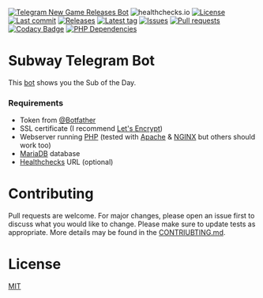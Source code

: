 [![Telegram New Game Releases Bot](https://img.shields.io/badge/Telegram-Bot-blue?logo=telegram)](https://t.me/FunnyTelegramBot)
![healthchecks.io](https://img.shields.io/endpoint?label=Funny&style=flat-square&url=https%3A%2F%2Fhealthchecks.io%2Fbadge%2F396c7d03-faf7-4562-9f83-1194d0%2FBgFs26OS%2FFunny.shields)
[![License](https://img.shields.io/github/license/Crazy-Marvin/FunnyTelegramBot)](https://github.com/Crazy-Marvin/FunnyTelegramBot/blob/trunk/LICENSE)
[![Last commit](https://img.shields.io/github/last-commit/Crazy-Marvin/FunnyTelegramBot.svg?style=flat)](https://github.com/Crazy-Marvin/FunnyTelegramBot/commits)
[![Releases](https://img.shields.io/github/downloads/Crazy-Marvin/FunnyTelegramBot/total.svg?style=flat)](https://github.com/Crazy-Marvin/FunnyTelegramBot/releases)
[![Latest tag](https://img.shields.io/github/tag/Crazy-Marvin/FunnyTelegramBot.svg?style=flat)](https://github.com/Crazy-Marvin/FunnyTelegramBot/tags)
[![Issues](https://img.shields.io/github/issues/Crazy-Marvin/FunnyTelegramBot.svg?style=flat)](https://github.com/Crazy-Marvin/FunnyTelegramBot/issues)
[![Pull requests](https://img.shields.io/github/issues-pr/Crazy-Marvin/FunnyTelegramBot.svg?style=flat)](https://github.com/Crazy-Marvin/FunnyTelegramBot/pulls)
[![Codacy Badge](https://app.codacy.com/project/badge/Grade/8c456ffe4305419aac029af0d975122c)](https://www.codacy.com/gh/Crazy-Marvin/FunnyTelegramBot/dashboard?utm_source=github.com&amp;utm_medium=referral&amp;utm_content=Crazy-Marvin/FunnyTelegramBot&amp;utm_campaign=Badge_Grade)
[![PHP Dependencies](https://badgen.net/badge/icon/dependabot?icon=dependabot&label)](https://getcomposer.org/)

# Subway Telegram Bot

This [bot](http://t.me/SubwayBot) shows you the Sub of the Day. 

### Requirements

- Token from [@Botfather](https://telegram.me/botfather)
- SSL certificate (I recommend [Let's Encrypt](https://letsencrypt.org/))
- Webserver running [PHP](https://www.php.net) (tested with [Apache](https://httpd.apache.org/) & [NGINX](https://www.nginx.com/) but others should work too)
- [MariaDB](https://mariadb.org/) database
- [Healthchecks](https://healthchecks.io/#php) URL (optional)

# Contributing

Pull requests are welcome. For major changes, please open an issue first to discuss what you would like to change.
Please make sure to update tests as appropriate.
More details may be found in the [CONTRIUBTING.md](https://github.com/Crazy-Marvin/SubwayTelegramBot/tree/trunk/.github/CONTRIBUTING.md).

# License

[MIT](https://choosealicense.com/licenses/mit/)